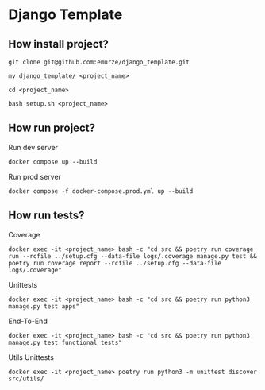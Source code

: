 # Django Template

## How install project?

```
git clone git@github.com:emurze/django_template.git
```

```
mv django_template/ <project_name>
```

```
cd <project_name>
```

```
bash setup.sh <project_name>
```


## How run project?

Run dev server

```
docker compose up --build
```

Run prod server

```
docker compose -f docker-compose.prod.yml up --build
```


## How run tests?

Coverage
```
docker exec -it <project_name> bash -c "cd src && poetry run coverage run --rcfile ../setup.cfg --data-file logs/.coverage manage.py test && poetry run coverage report --rcfile ../setup.cfg --data-file logs/.coverage"
```

Unittests
```
docker exec -it <project_name> bash -c "cd src && poetry run python3 manage.py test apps"
```

End-To-End
```
docker exec -it <project_name> bash -c "cd src && poetry run python3 manage.py test functional_tests"
```

Utils Unittests
```
docker exec -it <project_name> poetry run python3 -m unittest discover src/utils/
```
